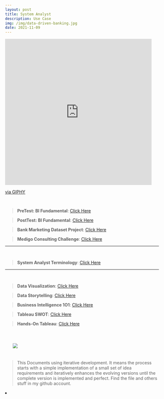 ```yaml
---
layout: post
title: System Analyst
description: Use Case
img: /img/data-driven-banking.jpg
date: 2021-11-09
---
```



<iframe src="https://giphy.com/embed/bTrTnPMPq8UORCrBWG" width="480" height="480" frameBorder="0" class="giphy-embed" allowFullScreen></iframe><p><a href="https://giphy.com/gifs/bTrTnPMPq8UORCrBWG">via GIPHY</a></p>

<Br>

> **PreTest: BI Fundamental**: <a href="https://forms.gle/Mt2y1e8XA3ygM2j1A">Click Here</a>

> **PostTest: BI Fundamental**: <a href="https://forms.gle/Toa75PayN6yyCCGq9">Click Here</a>
  
> **Bank Marketing Dataset Project**: <a href="https://www.kaggle.com/janiobachmann/bank-marketing-dataset">Click Here</a>

> **Medigo Consulting Challenge**: <a href="https://itsmecevi.github.io/medigo-bi/">Click Here</a>

 __________
  
<Br> 

> **System Analyst Terminology**: <a href="">Click Here</a>


  
__________
  
<Br> 
  
 > **Data Visualization**: <a href="https://github.com/itsmecevi/widya-dataviz/blob/main/Widya-DataViz.pdf">Click Here</a>
  
 > **Data Storytelling**: <a href="https://github.com/itsmecevi/widya-datastorytelling/blob/main/Widya-DataStorytelling.pdf">Click Here</a>
  
 > **Business Intelligence 1O1**: <a href="https://github.com/itsmecevi/widya-bi/blob/main/Widya-BI101.pdf">Click Here</a>
  
 > **Tableau SWOT**: <a href="https://github.com/itsmecevi/widya-tableau-swot/blob/main/Widya-Tableau-SWOT.pdf">Click Here</a>
  
 > **Hands-On Tableau**: <a href="https://itsmecevi.github.io/hands-on-tableau-fundamental/">Click Here</a>
 

 

<Br>
  
<img class="col one right" src="/img/logo-widya-analytics.png" style="padding:25px">

<Br>

> This Documents using iterative development. It means the process starts with a simple implementation of a small set of idea requirements and iteratively enhances the evolving versions until the complete version is implemented and perfect.
> Find the file and others stuff in my github account.


<li>
<a id="icon" href="https://github.com/itsmecevi" target="_blank"><i class="fa fa-github fa-fw fa-2x"></i></a>
</li>

